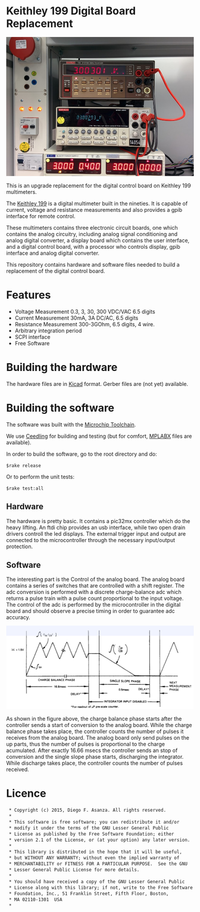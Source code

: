 # Keithley 199 Digital Board Replacement

![keithley 199](doc/img/K199.jpg)

This is an upgrade replacement for the digital control board on Keithley 199 multimeters.

The [Keithley 199](doc/k199_op_maint.pdf) is a digital multimeter built in the nineties. It is capable of current, voltage and resistance measurements and also provides a gpib interface for remote control.

These multimeters contains three electronic circuit boards, one which contains the analog circuitry, including analog signal conditioning and analog digital converter, a display board which contains the user interface, and a digital control board, with a processor who controls display, gpib interface and analog digital converter.

This repository contains hardware and software files needed to build a replacement of the digital control board.

# Features
- Voltage Measurement 0.3, 3, 30, 300 VDC/VAC 6.5 digits
- Current Measurement 30mA, 3A DC/AC,  6.5 digits
- Resistance Measurement 300-3GOhm, 6.5 digits, 4 wire.
- Arbitrary integration period
- SCPI interface
- Free Software



# Building the hardware 

The hardware files are in [Kicad](http://kicad-pcb.org/) format. Gerber files are (not yet) available.

# Building the software

The software was built with the [Microchip Toolchain](http://www.microchip.com/mplab/compilers). 

We use [Ceedling](http://www.throwtheswitch.org/ceedling/) for building and testing (but for comfort, [MPLABX](http://www.microchip.com/mplab/mplab-x-ide) files are available). 

In order to build the software, go to the root directory and do:

```
$rake release

```
Or to perform the unit tests:
```
$rake test:all
```


## Hardware

The hardware is pretty basic. It contains a pic32mx controller which do the heavy lifting. An ftdi chip provides an usb interface, while two open drain drivers controll the led displays. The external trigger input and output are connected to the microcontroller through the necessary input/output protection.

## Software 

The interesting part is the Control of the analog board. The analog board contains a series of switches that are controlled with a shift register. The adc conversion is performed with a discrete charge-balance adc which returns a pulse train with a pulse count proportional to the input voltage. The control of the adc is performed by the microcontroller in the digital board and should observe a precise timing in order to guarantee adc accuracy.

![charge balance](doc/img/chargebalance.png)

As shown in the figure above, the charge balance phase starts after the controller sends a start of conversion to the analog board. While the charge balance phase takes place, the controller counts the number of pulses it receives from the analog board. The analog board only send pulses on the up parts, thus the number of pulses is proportional to the charge acumulated. After exactly 16.66 msecs the controller sends an stop of conversion and the single slope phase starts, discharging the integrator. While discharge takes place, the controller counts the number of pulses received.

# Licence

```
 * Copyright (c) 2015, Diego F. Asanza. All rights reserved.
 *
 * This software is free software; you can redistribute it and/or
 * modify it under the terms of the GNU Lesser General Public
 * License as published by the Free Software Foundation; either
 * version 2.1 of the License, or (at your option) any later version.
 *
 * This library is distributed in the hope that it will be useful,
 * but WITHOUT ANY WARRANTY; without even the implied warranty of
 * MERCHANTABILITY or FITNESS FOR A PARTICULAR PURPOSE.  See the GNU
 * Lesser General Public License for more details.
 *
 * You should have received a copy of the GNU Lesser General Public
 * License along with this library; if not, write to the Free Software
 * Foundation, Inc., 51 Franklin Street, Fifth Floor, Boston,
 * MA 02110-1301  USA
 *
 ```
